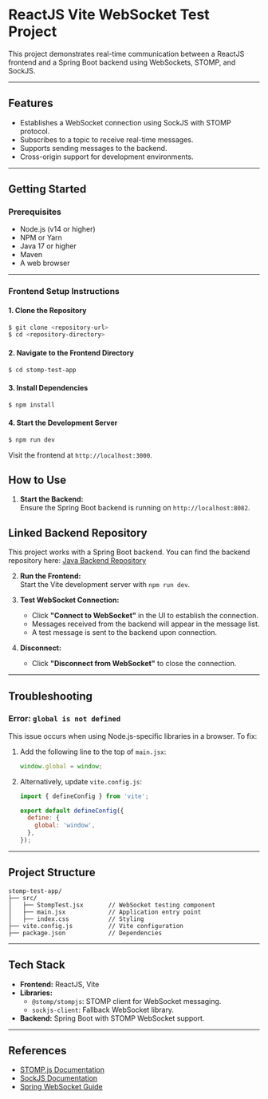 # ReactJS Vite WebSocket Test Project

This project demonstrates real-time communication between a ReactJS frontend and a Spring Boot backend using WebSockets, STOMP, and SockJS.

---

## Features
- Establishes a WebSocket connection using SockJS with STOMP protocol.
- Subscribes to a topic to receive real-time messages.
- Supports sending messages to the backend.
- Cross-origin support for development environments.

---

## Getting Started

### Prerequisites
- Node.js (v14 or higher)
- NPM or Yarn
- Java 17 or higher
- Maven
- A web browser

---

### Frontend Setup Instructions

#### 1. Clone the Repository
```bash
$ git clone <repository-url>
$ cd <repository-directory>
```

#### 2. Navigate to the Frontend Directory
```bash
$ cd stomp-test-app
```

#### 3. Install Dependencies
```bash
$ npm install
```

#### 4. Start the Development Server
```bash
$ npm run dev
```

Visit the frontend at `http://localhost:3000`.



## How to Use

1. **Start the Backend:**  
   Ensure the Spring Boot backend is running on `http://localhost:8082`.

## Linked Backend Repository
This project works with a Spring Boot backend. You can find the backend repository here:
[Java Backend Repository](https://github.com/ibrahimsoltan/STOMP-Sample-Project)


2. **Run the Frontend:**  
   Start the Vite development server with `npm run dev`.

3. **Test WebSocket Connection:**
   - Click **"Connect to WebSocket"** in the UI to establish the connection.
   - Messages received from the backend will appear in the message list.
   - A test message is sent to the backend upon connection.

4. **Disconnect:**  
   - Click **"Disconnect from WebSocket"** to close the connection.

---

## Troubleshooting

### Error: `global is not defined`
This issue occurs when using Node.js-specific libraries in a browser. To fix:
1. Add the following line to the top of `main.jsx`:
   ```javascript
   window.global = window;
   ```

2. Alternatively, update `vite.config.js`:
   ```javascript
   import { defineConfig } from 'vite';

   export default defineConfig({
     define: {
       global: 'window',
     },
   });
   ```

---

## Project Structure

```
stomp-test-app/
├── src/
│   ├── StompTest.jsx       // WebSocket testing component
│   ├── main.jsx            // Application entry point
│   ├── index.css           // Styling
├── vite.config.js          // Vite configuration
├── package.json            // Dependencies
```

---

## Tech Stack

- **Frontend:** ReactJS, Vite
- **Libraries:**
  - `@stomp/stompjs`: STOMP client for WebSocket messaging.
  - `sockjs-client`: Fallback WebSocket library.
- **Backend:** Spring Boot with STOMP WebSocket support.

---

## References

- [STOMP.js Documentation](https://stomp-js.github.io/stompjs/)
- [SockJS Documentation](https://github.com/sockjs/sockjs-client)
- [Spring WebSocket Guide](https://spring.io/guides/gs/messaging-stomp-websocket/)

